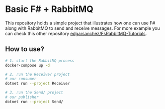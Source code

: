 # Basic F# + RabbitMQ

This repository holds a simple project that illustrates how one can use F# along with RabbitMQ to send and receive messages. For more example you can check this other repository [edgarsanchez/FsRabbitMQ-Tutorials](https://github.com/edgarsanchez/FsRabbitMQ-Tutorials).

## How to use?

```bash
# 1. start the RabbitMQ process
docker-compose up -d

# 2. run the Receive/ project
# our consumer
dotnet run --project Receive/

# 3. run the Send/ project
# our publisher
dotnet run --project Send/
```
